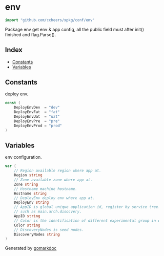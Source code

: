 <!-- Code generated by gomarkdoc. DO NOT EDIT -->

# env

```go
import "github.com/ccheers/xpkg/conf/env"
```

Package env get env & app config, all the public field must after init\(\) finished and flag.Parse\(\).

## Index

- [Constants](<#constants>)
- [Variables](<#variables>)


## Constants

deploy env.

```go
const (
    DeployEnvDev  = "dev"
    DeployEnvFat  = "fat"
    DeployEnvUat  = "uat"
    DeployEnvPre  = "pre"
    DeployEnvProd = "prod"
)
```

## Variables

env configuration.

```go
var (
    // Region available region where app at.
    Region string
    // Zone available zone where app at.
    Zone string
    // Hostname machine hostname.
    Hostname string
    // DeployEnv deploy env where app at.
    DeployEnv string
    // AppID is global unique application id, register by service tree.
    // such as main.arch.disocvery.
    AppID string
    // Color is the identification of different experimental group in one caster cluster.
    Color string
    // DiscoveryNodes is seed nodes.
    DiscoveryNodes string
)
```



Generated by [gomarkdoc](<https://github.com/princjef/gomarkdoc>)
